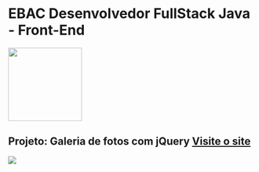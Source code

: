 # EBAC Desenvolvedor FullStack Java - Front-End  
<img src="https://i.postimg.cc/3xbR5F7H/rounded-in-photoretrica.png" width="150">

## Projeto: Galeria de fotos com jQuery <a href="https://ebac-proj-galeria-de-imagens.vercel.app/">Visite o site</a>
<img src="https://i.postimg.cc/8zbsCfvZ/Captura-de-tela-de-2023-11-22-17-00-47.png">
